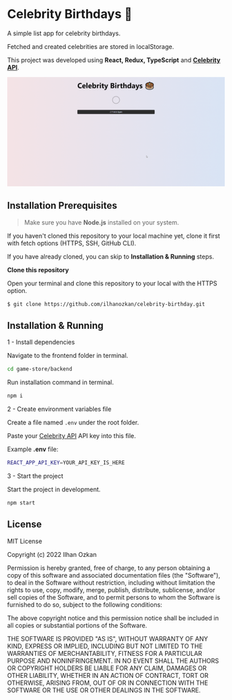 # Celebrity Birthdays 🎂

A simple list app for celebrity birthdays.

Fetched and created celebrities are stored in localStorage.

This project was developed using **React, Redux, TypeScript** and **[Celebrity API](https://api-ninjas.com/api/celebrity)**.

![Overview](./@readme-images/overview.gif)

## Installation Prerequisites

> Make sure you have **Node.js** installed on your system.

If you haven't cloned this repository to your local machine yet, clone it first with fetch options (HTTPS, SSH, GitHub CLI).

If you have already cloned, you can skip to **Installation & Running** steps.

**Clone this repository**

Open your terminal and clone this repository to your local with the HTTPS option.

```bash
$ git clone https://github.com/ilhanozkan/celebrity-birthday.git
```

## Installation & Running

1 - Install dependencies

Navigate to the frontend folder in terminal.

```bash
cd game-store/backend
```

Run installation command in terminal.

```bash
npm i
```

2 - Create environment variables file

Create a file named `.env` under the root folder.

Paste your [Celebrity API](https://api-ninjas.com/api/celebrity) API key into this file.

Example **.env** file:

```bash
REACT_APP_API_KEY=YOUR_API_KEY_IS_HERE
```

3 - Start the project

Start the project in development.

```bash
npm start
```

## License

MIT License

Copyright (c) 2022 Ilhan Ozkan

Permission is hereby granted, free of charge, to any person obtaining a copy
of this software and associated documentation files (the "Software"), to deal
in the Software without restriction, including without limitation the rights
to use, copy, modify, merge, publish, distribute, sublicense, and/or sell
copies of the Software, and to permit persons to whom the Software is
furnished to do so, subject to the following conditions:

The above copyright notice and this permission notice shall be included in all
copies or substantial portions of the Software.

THE SOFTWARE IS PROVIDED "AS IS", WITHOUT WARRANTY OF ANY KIND, EXPRESS OR
IMPLIED, INCLUDING BUT NOT LIMITED TO THE WARRANTIES OF MERCHANTABILITY,
FITNESS FOR A PARTICULAR PURPOSE AND NONINFRINGEMENT. IN NO EVENT SHALL THE
AUTHORS OR COPYRIGHT HOLDERS BE LIABLE FOR ANY CLAIM, DAMAGES OR OTHER
LIABILITY, WHETHER IN AN ACTION OF CONTRACT, TORT OR OTHERWISE, ARISING FROM,
OUT OF OR IN CONNECTION WITH THE SOFTWARE OR THE USE OR OTHER DEALINGS IN THE
SOFTWARE.

